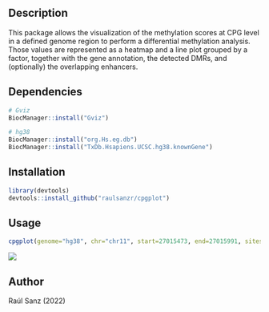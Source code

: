 
## Description

This package allows the visualization of the methylation scores at CPG level in a defined genome region to perform a differential methylation analysis. Those values are represented as a heatmap and a line plot grouped by a factor, together with the gene annotation, the detected DMRs, and (optionally) the overlapping enhancers.

## Dependencies

``` r
# Gviz
BiocManager::install("Gviz")

# hg38
BiocManager::install("org.Hs.eg.db")
BiocManager::install("TxDb.Hsapiens.UCSC.hg38.knownGene")
```

## Installation

``` r
library(devtools)
devtools::install_github("raulsanzr/cpgplot")
```

## Usage

``` r
cpgplot(genome="hg38", chr="chr11", start=27015473, end=27015991, sites=CpGs, regions=DMR.list, group=metadata$Condition)
```

![](https://github.com/raulsanzr/DNA-Methylation/blob/main/docs/R/figures/DMR_1.png)<!-- -->


## Author

Raúl Sanz (2022)
